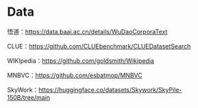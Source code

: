 # Data
悟道：https://data.baai.ac.cn/details/WuDaoCorporaText

CLUE：https://github.com/CLUEbenchmark/CLUEDatasetSearch

WIKIpedia：https://github.com/goldsmith/Wikipedia

MNBVC：https://github.com/esbatmop/MNBVC

SkyWork：https://huggingface.co/datasets/Skywork/SkyPile-150B/tree/main
